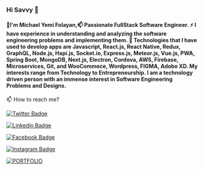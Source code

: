 ### Hi Savvy 👋

#### 💬I'm Michael Yemi Folayan,📫 Passionate FullStack Software Engineer. ⚡ I have experience in understanding and analyzing the software engineering problems and implementing them. 🔭 Technologies that I have used to develop apps are Javascript, React.js, React Native, Redux, GraphQL, Node.js, Hapi.js, Socket.io, Express.js, Meteor.js, Vue.js, PWA, Spring Boot, MongoDB, Next.js, Electron, Cordova, AWS, Firebase, Microservices, Git, and WooCommece, Wordpress, FIGMA, Adobe XD. My interests range from Technology to Entrepreneurship. I am a technology driven person with an immense interest in Software Engineering Problems and Designs.


📫 How to reach me?

[![Twitter Badge](https://img.shields.io/badge/-Twitter-1ca0f1?style=flat-square&labelColor=1ca0f1&logo=twitter&logoColor=white&link=https://twitter.com/geekfolayanyemi)](https://twitter.com/geekfolayanyemi)

[![Linkedin Badge](https://img.shields.io/badge/-LinkedIn-blue?style=flat-square&logo=Linkedin&logoColor=white&link=https://www.linkedin.com/in/felipefialho)](https://www.linkedin.com/in/folayan-yemi/)

[![Facebook Badge](https://img.shields.io/badge/facebook-Folayan%20Yemi-blue?style=flat-square&link=https://www.facebook.com/folayan.yemi)](https://www.facebook.com/folayan.yemi)

[![Instagram Badge](https://img.shields.io/badge/Instagram-Folayan%20Yemi-red?style=flat-square&link=https://www.instagram.com/ym___f/)](https://www.instagram.com/ym___f/)

[![PORTFOLIO](https://img.shields.io/badge/YMF-PORFOLIO%20WEBSITE-green?style=flat-square&link=https://michaelfolayan.netlify.com/)](https://michaelfolayan.netlify.com/)




<!--
**YemmyFolayan/YemmyFolayan** is a ✨ _special_ ✨ repository because its `README.md` (this file) appears on your GitHub profile.

Here are some ideas to get you started:

- 🔭 I’m currently working on ...
- 🌱 I’m currently learning ...
- 👯 I’m looking to collaborate on ...
- 🤔 I’m looking for help with ...
- 💬 Ask me about ...
- 📫 How to reach me: ...
- 😄 Pronouns: ...
- ⚡ Fun fact: ...
-->
